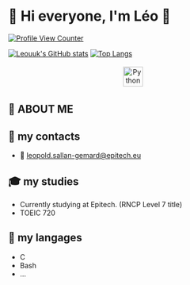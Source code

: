 # 🚀 Hi everyone, I'm Léo 🚀 #

[![Profile View Counter](https://komarev.com/ghpvc/?username=Leouuk)](https://github.com/Leouuk)

[![Leouuk's GitHub stats](https://github-readme-stats.vercel.app/api?username=Leouuk&layout=compact&count_private=true&theme=github_dark)](https://github.com/Leouuk)
[![Top Langs](https://github-readme-stats.vercel.app/api/top-langs/?username=Leouuk&layout=compact&count_private=true&theme=github_dark)](https://github.com/Leouuk)

<p align="center">
  <a href="https://www.linkedin.com/in/l%C3%A9opold-sallan-3601011a9/" target="_blank" rel="noopener noreferrer"> <img src="https://cdn-icons-png.flaticon.com/512/174/174857.png" alt="Python" height="40" style="vertical-align:top; margin:4px"></a>
</p>

## 👤 ABOUT ME

## 📝 my contacts
- 📧 leopold.sallan-gemard@epitech.eu

## 🎓 my studies
- Currently studying at Epitech. (RNCP Level 7 title)
- TOEIC 720

## 💬 my langages
- C
- Bash
- ...
